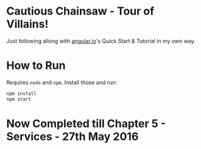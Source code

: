 # Cautious Chainsaw - Tour of Villains!

Just following allong with [angular.io](https://angular.io)'s Quick Start & Tutorial in my own way.

# How to Run

Requires `node` and `npm`. Install those and run:  

```sh
npm install
npm start
```
# Now Completed till Chapter 5 - Services - 27th May 2016
